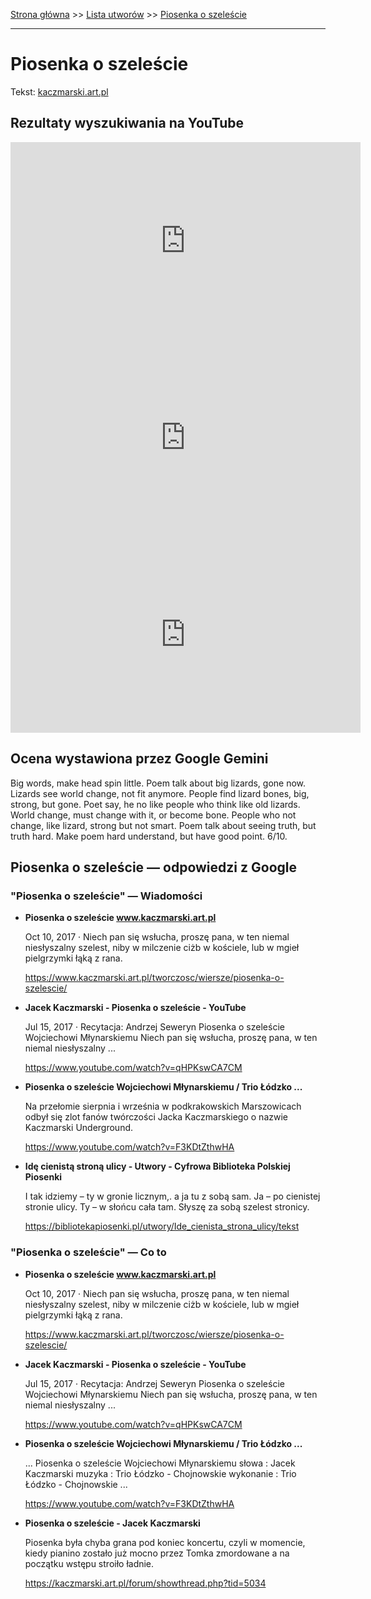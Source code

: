 [Strona główna](../index.md) >> [Lista utworów](../list.md) >> [Piosenka o szeleście](426.md)

---

# Piosenka o szeleście

Tekst: [kaczmarski.art.pl](https://www.kaczmarski.art.pl/tworczosc/wiersze/piosenka-o-szelescie/)

## Rezultaty wyszukiwania na YouTube

<iframe width="560" height="315" src="https://www.youtube.com/embed/qHPKswCA7CM?si=IdontcarewhotheIRSsendsImnotpayingtaxes" title="YouTube video player" frameborder="0" allow="accelerometer; autoplay; clipboard-write; encrypted-media; gyroscope; picture-in-picture; web-share" referrerpolicy="strict-origin-when-cross-origin" allowfullscreen></iframe>

<iframe width="560" height="315" src="https://www.youtube.com/embed/Plt0TQKEx98?si=IdontcarewhotheIRSsendsImnotpayingtaxes" title="YouTube video player" frameborder="0" allow="accelerometer; autoplay; clipboard-write; encrypted-media; gyroscope; picture-in-picture; web-share" referrerpolicy="strict-origin-when-cross-origin" allowfullscreen></iframe>

<iframe width="560" height="315" src="https://www.youtube.com/embed/p8PwhjYSHTY?si=IdontcarewhotheIRSsendsImnotpayingtaxes" title="YouTube video player" frameborder="0" allow="accelerometer; autoplay; clipboard-write; encrypted-media; gyroscope; picture-in-picture; web-share" referrerpolicy="strict-origin-when-cross-origin" allowfullscreen></iframe>

## Ocena wystawiona przez Google Gemini

Big words, make head spin little. Poem talk about big lizards, gone now. Lizards see world change, not fit anymore. People find lizard bones, big, strong, but gone. Poet say, he no like people who think like old lizards. World change, must change with it, or become bone. People who not change, like lizard, strong but not smart. Poem talk about seeing truth, but truth hard. Make poem hard understand, but have good point. 6/10. 


## Piosenka o szeleście — odpowiedzi z Google

### "Piosenka o szeleście" — Wiadomości

- **Piosenka o szeleście www.kaczmarski.art.pl**

    Oct 10, 2017  ·  Niech pan się wsłucha, proszę pana, w ten niemal niesłyszalny szelest, niby w milczenie ciżb w kościele, lub w mgieł pielgrzymki łąką z rana. 

   <https://www.kaczmarski.art.pl/tworczosc/wiersze/piosenka-o-szelescie/>
- **Jacek Kaczmarski - Piosenka o szeleście - YouTube**

    Jul 15, 2017  ·  Recytacja: Andrzej Seweryn Piosenka o szeleście Wojciechowi Młynarskiemu Niech pan się wsłucha, proszę pana, w ten niemal niesłyszalny ... 

   <https://www.youtube.com/watch?v=qHPKswCA7CM>
- **Piosenka o szeleście Wojciechowi Młynarskiemu / Trio Łódzko ...**

    Na przełomie sierpnia i września w podkrakowskich Marszowicach odbył się zlot fanów twórczości Jacka Kaczmarskiego o nazwie Kaczmarski Underground. 

   <https://www.youtube.com/watch?v=F3KDtZthwHA>
- **Idę cienistą stroną ulicy - Utwory - Cyfrowa Biblioteka Polskiej Piosenki**

    I tak idziemy – ty w gronie licznym,. a ja tu z sobą sam. Ja – po cienistej stronie ulicy. Ty – w słońcu cała tam. Słyszę za sobą szelest stronicy. 

   <https://bibliotekapiosenki.pl/utwory/Ide_cienista_strona_ulicy/tekst>

### "Piosenka o szeleście" — Co to

- **Piosenka o szeleście www.kaczmarski.art.pl**

    Oct 10, 2017  ·  Niech pan się wsłucha, proszę pana, w ten niemal niesłyszalny szelest, niby w milczenie ciżb w kościele, lub w mgieł pielgrzymki łąką z rana. 

   <https://www.kaczmarski.art.pl/tworczosc/wiersze/piosenka-o-szelescie/>
- **Jacek Kaczmarski - Piosenka o szeleście - YouTube**

    Jul 15, 2017  ·  Recytacja: Andrzej Seweryn Piosenka o szeleście Wojciechowi Młynarskiemu Niech pan się wsłucha, proszę pana, w ten niemal niesłyszalny ... 

   <https://www.youtube.com/watch?v=qHPKswCA7CM>
- **Piosenka o szeleście Wojciechowi Młynarskiemu / Trio Łódzko ...**

    ... Piosenka o szeleście Wojciechowi Młynarskiemu słowa : Jacek Kaczmarski muzyka : Trio Łódzko - Chojnowskie wykonanie : Trio Łódzko - Chojnowskie ... 

   <https://www.youtube.com/watch?v=F3KDtZthwHA>
- **Piosenka o szeleście - Jacek Kaczmarski**

    Piosenka była chyba grana pod koniec koncertu, czyli w momencie, kiedy pianino zostało już mocno przez Tomka zmordowane a na początku wstępu stroiło ładnie. 

   <https://kaczmarski.art.pl/forum/showthread.php?tid=5034>

